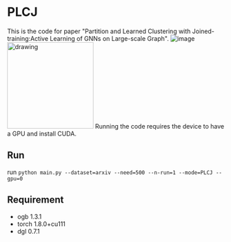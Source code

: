 # PLCJ
This is the code for paper "Partition and Learned Clustering with Joined-training:Active Learning of GNNs on Large-scale Graph". 
![image]()
<img src="[frame.png](https://github.com/jianjianGJ/PLCJ/blob/main/frame.png)" alt="drawing" width="200"/>
Running the code requires the device to have a GPU and install CUDA.

## Run
run `python main.py --dataset=arxiv --need=500 --n-run=1 --mode=PLCJ --gpu=0`

## Requirement
* ogb       1.3.1
* torch     1.8.0+cu111
* dgl       0.7.1
